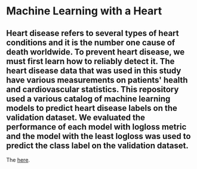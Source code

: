 # Machine Learning with a Heart

Heart disease refers to several types of heart conditions and it is the number one cause of death worldwide. To prevent heart disease, we must first learn how to reliably detect it. The heart disease data that was used in this study have various measurements on patients' health and cardiovascular statistics. This repository used a various catalog of machine learning models to predict heart disease labels on the validation dataset. We evaluated the performance of each model with **logloss** metric and the model with the least logloss was used to predict the class label on the validation dataset.
---
The  [here](http://rpubs.com/gbganalyst/heart_disease).
